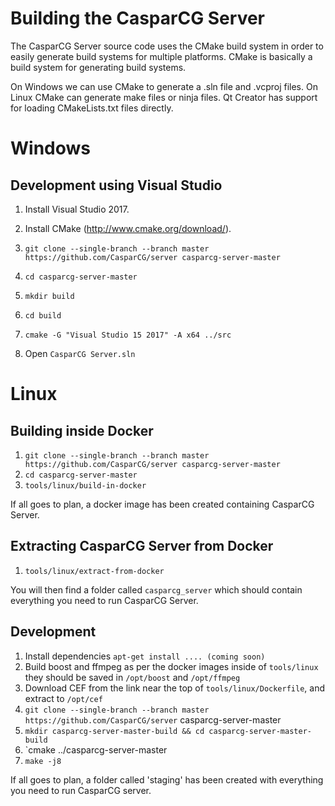 Building the CasparCG Server
============================

The CasparCG Server source code uses the CMake build system in order to easily
generate build systems for multiple platforms. CMake is basically a build
system for generating build systems.

On Windows we can use CMake to generate a .sln file and .vcproj files. On
Linux CMake can generate make files or ninja files. Qt Creator has support for
loading CMakeLists.txt files directly.

Windows
=======

Development using Visual Studio
-------------------------------

1. Install Visual Studio 2017.

2. Install CMake (http://www.cmake.org/download/).

3. `git clone --single-branch --branch master https://github.com/CasparCG/server casparcg-server-master`

4. `cd casparcg-server-master`

5. `mkdir build`

6. `cd build`

7. `cmake -G "Visual Studio 15 2017" -A x64 ../src`

8. Open `CasparCG Server.sln`

Linux
=====

Building inside Docker
----------------------

1. `git clone --single-branch --branch master https://github.com/CasparCG/server casparcg-server-master`
2. `cd casparcg-server-master`
3. `tools/linux/build-in-docker`

If all goes to plan, a docker image has been created containing CasparCG Server.

Extracting CasparCG Server from Docker
--------------------------------------

1. `tools/linux/extract-from-docker`

You will then find a folder called `casparcg_server` which should contain everything you need to run CasparCG Server.

Development
-----------

1. Install dependencies `apt-get install .... (coming soon)`
2. Build boost and ffmpeg as per the docker images inside of `tools/linux` they should be saved in `/opt/boost` and `/opt/ffmpeg`
3. Download CEF from the link near the top of `tools/linux/Dockerfile`, and extract to `/opt/cef`
4. `git clone --single-branch --branch master https://github.com/CasparCG/server` casparcg-server-master
5. `mkdir casparcg-server-master-build && cd casparcg-server-master-build`
6. `cmake ../casparcg-server-master
7. `make -j8`

If all goes to plan, a folder called 'staging' has been created with everything you need to run CasparCG server.
